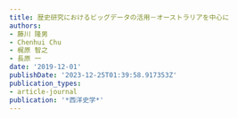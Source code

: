 ```yaml
---
title: 歴史研究におけるビッグデータの活用－オーストラリアを中心に
authors:
- 藤川 隆男
- Chenhui Chu
- 梶原 智之
- 長原 一
date: '2019-12-01'
publishDate: '2023-12-25T01:39:58.917353Z'
publication_types:
- article-journal
publication: '*西洋史学*'
---
```

